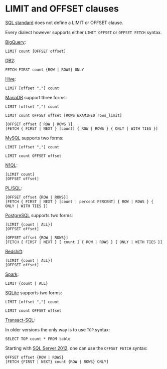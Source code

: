 # LIMIT and OFFSET clauses

[SQL standard][] does not define a LIMIT or OFFSET clause.

Every dialect however supports either `LIMIT OFFSET` or `OFFSET FETCH` syntax.

[BigQuery][]:

    LIMIT count [OFFSET offset]

[DB2][]:

    FETCH FIRST count {ROW | ROWS} ONLY

[Hive][]:

    LIMIT [offset ","] count

[MariaDB][] support three forms:

    LIMIT [offset ","] count

    LIMIT count OFFSET offset [ROWS EXAMINED rows_limit]

    [OFFSET offset { ROW | ROWS }]
    [FETCH { FIRST | NEXT } [count] { ROW | ROWS } { ONLY | WITH TIES }]

[MySQL][] supports two forms:

    LIMIT [offset ","] count

    LIMIT count OFFSET offset

[N1QL][]:

    [LIMIT count]
    [OFFSET offset]

[PL/SQL][]:

    [OFFSET offset {ROW | ROWS}]
    [FETCH { FIRST | NEXT } [count | percent PERCENT] { ROW | ROWS } { ONLY | WITH TIES }]

[PostgreSQL][] supports two forms:

    [LIMIT {count | ALL}]
    [OFFSET offset]

    [OFFSET offset {ROW | ROWS}]
    [FETCH { FIRST | NEXT } [ count ] { ROW | ROWS } { ONLY | WITH TIES }]

[Redshift][]:

    [LIMIT {count | ALL}]
    [OFFSET offset]

[Spark][]:

    LIMIT {count | ALL}

[SQLite][] supports two forms:

    LIMIT [offset ","] count

    LIMIT count OFFSET offset

[Transact-SQL][]:

In older versions the only way is to use `TOP` syntax:

    SELECT TOP count * FROM table

Starting with [SQL Server 2012][], one can use the `OFFSET FETCH` syntax:

    OFFSET offset {ROW | ROWS}
    [FETCH {FIRST | NEXT} count {ROW | ROWS} ONLY]

[sql standard]: https://jakewheat.github.io/sql-overview/sql-2008-foundation-grammar.html#query-specification
[bigquery]: https://cloud.google.com/bigquery/docs/reference/standard-sql/query-syntax#limit_and_offset_clause
[db2]: https://www.ibm.com/docs/en/db2/9.7?topic=queries-subselect#r0000875__fet1st
[hive]: https://cwiki.apache.org/confluence/display/Hive/LanguageManual+Select#LanguageManualSelect-LIMITClause
[mariadb]: https://mariadb.com/kb/en/select/
[mysql]: https://dev.mysql.com/doc/refman/8.0/en/select.html
[n1ql]: https://docs.couchbase.com/server/current/n1ql/n1ql-language-reference/select-syntax.html#limit-clause
[pl/sql]: https://docs.oracle.com/database/121/SQLRF/statements_10002.htm#BABBADDD
[postgresql]: https://www.postgresql.org/docs/current/sql-select.html
[redshift]: https://docs.aws.amazon.com/redshift/latest/dg/r_SELECT_synopsis.html
[spark]: https://spark.apache.org/docs/latest/sql-ref-syntax-qry-select.html
[sqlite]: https://www.sqlite.org/lang_select.html
[transact-sql]: https://stackoverflow.com/questions/603724/how-to-implement-limit-with-sql-server
[sql server 2012]: https://docs.microsoft.com/en-us/previous-versions/sql/sql-server-2012/ms188385(v=sql.110)?redirectedfrom=MSDN
